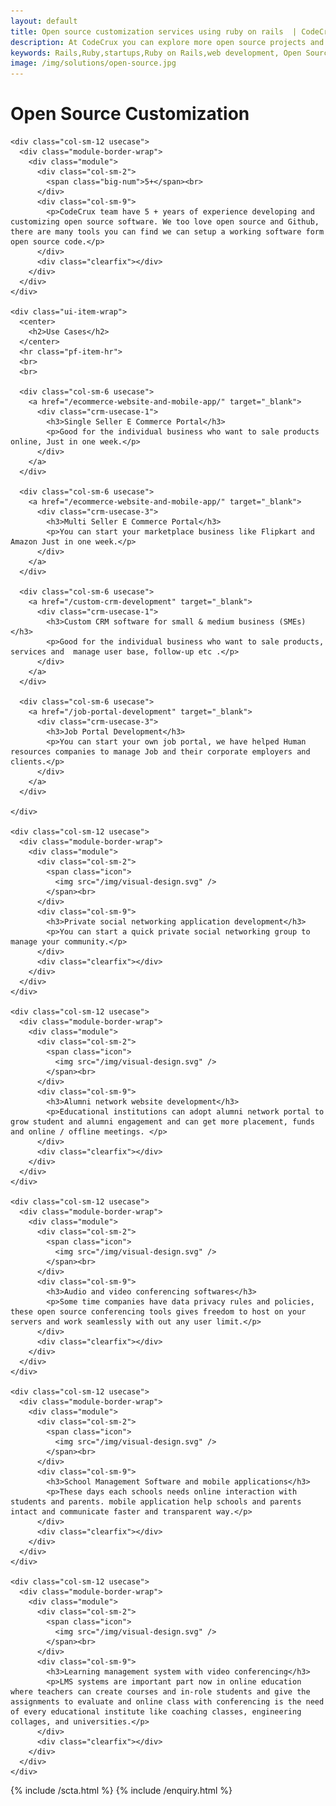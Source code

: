 ```yaml
---
layout: default
title: Open source customization services using ruby on rails  | CodeCrux
description: At CodeCrux you can explore more open source projects and web development services which will be developed in ruby on rails, angularjs, and devops for your business.
keywords: Rails,Ruby,startups,Ruby on Rails,web development, Open Source Development
image: /img/solutions/open-source.jpg
---
```


<div class="opensource-solutions-banner">
  <h1>Open Source Customization</h1>
</div>

<div class="technology-content-wraper">
  <div class="container">

    <div class="col-sm-12 usecase">
      <div class="module-border-wrap">
        <div class="module">
          <div class="col-sm-2">
            <span class="big-num">5+</span><br>
          </div>
          <div class="col-sm-9">
            <p>CodeCrux team have 5 + years of experience developing and customizing open source software. We too love open source and Github, there are many tools you can find we can setup a working software form open source code.</p>
          </div>
          <div class="clearfix"></div>
        </div>
      </div>
    </div>

    <div class="ui-item-wrap">
      <center>
        <h2>Use Cases</h2>
      </center>
      <hr class="pf-item-hr">
      <br>
      <br>

      <div class="col-sm-6 usecase">
        <a href="/ecommerce-website-and-mobile-app/" target="_blank">
          <div class="crm-usecase-1">
            <h3>Single Seller E Commerce Portal</h3>
            <p>Good for the individual business who want to sale products online, Just in one week.</p>
          </div>
        </a>
      </div>

      <div class="col-sm-6 usecase">
        <a href="/ecommerce-website-and-mobile-app/" target="_blank">
          <div class="crm-usecase-3">
            <h3>Multi Seller E Commerce Portal</h3>
            <p>You can start your marketplace business like Flipkart and Amazon Just in one week.</p>
          </div>
        </a>
      </div>

      <div class="col-sm-6 usecase">
        <a href="/custom-crm-development" target="_blank">
          <div class="crm-usecase-1">
            <h3>Custom CRM software for small & medium business (SMEs) </h3>
            <p>Good for the individual business who want to sale products, services and  manage user base, follow-up etc .</p>
          </div>
        </a>
      </div>

      <div class="col-sm-6 usecase">
        <a href="/job-portal-development" target="_blank">
          <div class="crm-usecase-3">
            <h3>Job Portal Development</h3>
            <p>You can start your own job portal, we have helped Human resources companies to manage Job and their corporate employers and clients.</p>
          </div>
        </a>
      </div>

    </div>

    <div class="col-sm-12 usecase">
      <div class="module-border-wrap">
        <div class="module">
          <div class="col-sm-2">
            <span class="icon">
              <img src="/img/visual-design.svg" />
            </span><br>
          </div>
          <div class="col-sm-9">
            <h3>Private social networking application development</h3>
            <p>You can start a quick private social networking group to manage your community.</p>
          </div>
          <div class="clearfix"></div>
        </div>
      </div>
    </div>

    <div class="col-sm-12 usecase">
      <div class="module-border-wrap">
        <div class="module">
          <div class="col-sm-2">
            <span class="icon">
              <img src="/img/visual-design.svg" />
            </span><br>
          </div>
          <div class="col-sm-9">
            <h3>Alumni network website development</h3>
            <p>Educational institutions can adopt alumni network portal to grow student and alumni engagement and can get more placement, funds and online / offline meetings. </p>
          </div>
          <div class="clearfix"></div>
        </div>
      </div>
    </div>

    <div class="col-sm-12 usecase">
      <div class="module-border-wrap">
        <div class="module">
          <div class="col-sm-2">
            <span class="icon">
              <img src="/img/visual-design.svg" />
            </span><br>
          </div>
          <div class="col-sm-9">
            <h3>Audio and video conferencing softwares</h3>
            <p>Some time companies have data privacy rules and policies, these open source conferencing tools gives freedom to host on your servers and work seamlessly with out any user limit.</p>
          </div>
          <div class="clearfix"></div>
        </div>
      </div>
    </div>

    <div class="col-sm-12 usecase">
      <div class="module-border-wrap">
        <div class="module">
          <div class="col-sm-2">
            <span class="icon">
              <img src="/img/visual-design.svg" />
            </span><br>
          </div>
          <div class="col-sm-9">
            <h3>School Management Software and mobile applications</h3>
            <p>These days each schools needs online interaction with students and parents. mobile application help schools and parents intact and communicate faster and transparent way.</p>
          </div>
          <div class="clearfix"></div>
        </div>
      </div>
    </div>

    <div class="col-sm-12 usecase">
      <div class="module-border-wrap">
        <div class="module">
          <div class="col-sm-2">
            <span class="icon">
              <img src="/img/visual-design.svg" />
            </span><br>
          </div>
          <div class="col-sm-9">
            <h3>Learning management system with video conferencing</h3>
            <p>LMS systems are important part now in online education where teachers can create courses and in-role students and give the assignments to evaluate and online class with conferencing is the need of every educational institute like coaching classes, engineering collages, and universities.</p>
          </div>
          <div class="clearfix"></div>
        </div>
      </div>
    </div>


  </div>
</div>

{% include /scta.html %}
{% include /enquiry.html %}

